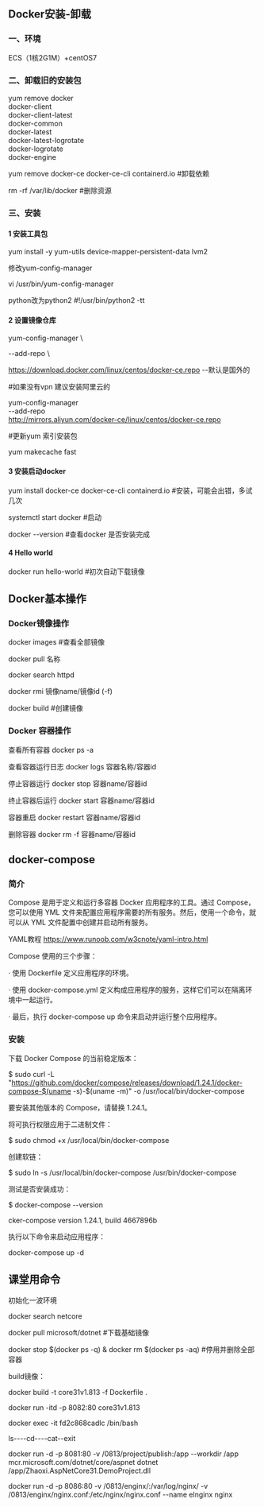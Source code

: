 ## Docker安装-卸载

### 一、环境

ECS（1核2G1M）+centOS7    

### 二、卸载旧的安装包

yum remove docker \
         docker-client \
         docker-client-latest \
         docker-common \
         docker-latest \
         docker-latest-logrotate \
         docker-logrotate \
         docker-engine

yum remove docker-ce docker-ce-cli containerd.io #卸载依赖

rm -rf /var/lib/docker #删除资源

### 三、安装

#### 1 安装工具包

yum install -y yum-utils device-mapper-persistent-data lvm2

修改yum-config-manager

vi /usr/bin/yum-config-manager

python改为python2
#!/usr/bin/python2 -tt


#### 2 设置镜像仓库

 yum-config-manager \

  --add-repo \

  https://download.docker.com/linux/centos/docker-ce.repo  --默认是国外的



#如果没有vpn 建议安装阿里云的   

yum-config-manager \
 --add-repo \
 http://mirrors.aliyun.com/docker-ce/linux/centos/docker-ce.repo

\#更新yum 索引安装包

yum makecache fast 

#### 3  安装启动docker

 yum install docker-ce docker-ce-cli containerd.io   #安装，可能会出错，多试几次

 systemctl start docker   #启动

 docker --version \#查看docker 是否安装完成

#### 4 Hello world

 docker run hello-world #初次自动下载镜像

## Docker基本操作

### Docker镜像操作

docker images #查看全部镜像

docker pull 名称

docker search httpd

docker rmi 镜像name/镜像id  (-f)

docker build #创建镜像

### Docker 容器操作

查看所有容器 docker ps -a

 

查看容器运行日志 docker logs 容器名称/容器id

 

停止容器运行 docker stop 容器name/容器id

 

终止容器后运行 docker start 容器name/容器id

 

容器重启 docker restart 容器name/容器id

 

删除容器 docker rm  -f 容器name/容器id 



## docker-compose

### 简介

Compose 是用于定义和运行多容器 Docker 应用程序的工具。通过 Compose，您可以使用 YML 文件来配置应用程序需要的所有服务。然后，使用一个命令，就可以从 YML 文件配置中创建并启动所有服务。

YAML教程 https://www.runoob.com/w3cnote/yaml-intro.html 

Compose 使用的三个步骤：

· 使用 Dockerfile 定义应用程序的环境。

· 使用 docker-compose.yml 定义构成应用程序的服务，这样它们可以在隔离环境中一起运行。

· 最后，执行 docker-compose up 命令来启动并运行整个应用程序。

### 安装

下载 Docker Compose 的当前稳定版本：

 

$ sudo curl -L "https://github.com/docker/compose/releases/download/1.24.1/docker-compose-$(uname -s)-$(uname -m)" -o /usr/local/bin/docker-compose

要安装其他版本的 Compose，请替换 1.24.1。

 

将可执行权限应用于二进制文件：

 

$ sudo chmod +x /usr/local/bin/docker-compose

创建软链：

 

$ sudo ln -s /usr/local/bin/docker-compose /usr/bin/docker-compose

测试是否安装成功：

 

$ docker-compose --version

cker-compose version 1.24.1, build 4667896b

执行以下命令来启动应用程序：

docker-compose up -d

## 课堂用命令

初始化一波环境

docker search netcore

docker pull microsoft/dotnet  #下载基础镜像

docker stop $(docker ps -q) & docker rm $(docker ps -aq)  #停用并删除全部容器

build镜像：

docker build -t core31v1.813 -f Dockerfile .

docker run -itd -p 8082:80 core31v1.813

docker exec -it fd2c868cadlc /bin/bash

ls----cd----cat--exit



docker run -d -p 8081:80 -v /0813/project/publish:/app --workdir /app mcr.microsoft.com/dotnet/core/aspnet dotnet /app/Zhaoxi.AspNetCore31.DemoProject.dll

docker run -d -p 8086:80 -v /0813/enginx/:/var/log/nginx/ -v /0813/enginx/nginx.conf:/etc/nginx/nginx.conf --name elnginx nginx




